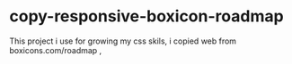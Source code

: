 # copy-responsive-boxicon-roadmap
This project i use for growing my css skils, i copied web from boxicons.com/roadmap , 
